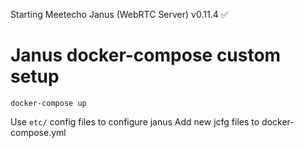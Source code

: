
Starting Meetecho Janus (WebRTC Server) v0.11.4 ✅


# Janus docker-compose custom setup

```
docker-compose up
```

Use `etc/` config files to configure janus
Add new jcfg files to docker-compose.yml
